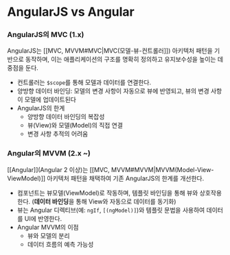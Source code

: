 # AngularJS vs Angular
### AngularJS의 MVC (1.x)

AngularJS는 [[MVC, MVVM#MVC|MVC(모델-뷰-컨트롤러]]) 아키텍처 패턴을 기반으로 동작하며, 이는 애플리케이션의 구조를 명확히 정의하고 유지보수성을 높이는 데 중점을 둔다.

- 컨트롤러는 `$scope`를 통해 모델과 데이터를 연결한다.
- 양방향 데이터 바인딩: 모델의 변경 사항이 자동으로 뷰에 반영되고, 뷰의 변경 사항이 모델에 업데이트된다
- AngularJS의 한계
	- 양방향 데이터 바인딩의 복잡성
	- 뷰(View)와 모델(Model)의 직접 연결
	- 변경 사항 추적의 어려움

### Angular의 MVVM (2.x ~)

[[Angular]](Angular 2 이상)는 [[MVC, MVVM#MVVM|MVVM(Model-View-ViewModel)]] 아키텍처 패턴을 채택하여 기존 AngularJS의 한계를 개선한다.

- 컴포넌트는 뷰모델(ViewModel)로 작동하며, 템플릿 바인딩을 통해 뷰와 상호작용한다. (**데이터 바인딩**을 통해 View와 자동으로 데이터를 동기화)
- 뷰는 Angular 디렉티브(예: `ngIf`, `[(ngModel)]`)와 템플릿 문법을 사용하여 데이터를 UI에 반영한다.
- Angular MVVM의 이점
	- 뷰와 모델의 분리
	- 데이터 흐름의 예측 가능성